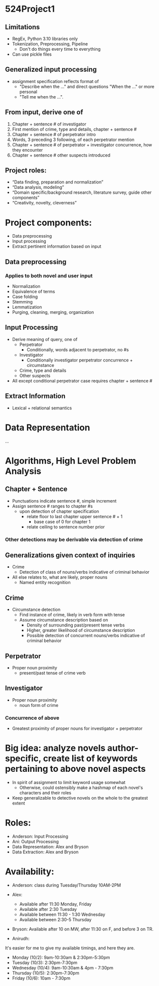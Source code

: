 # 524Project1

## Limitations
- RegEx, Python 3.10 libraries only
- Tokenization, Preprocessing, Pipeline
    * Don't do things every time to everything
- Can use pickle files

## Generalized input processing
* assignment specification reflects format of
    - "Describe when the ..." and direct questions "When the ..." or more personal 
    - "Tell me when the ...".

## From input, derive one of
1. Chapter + sentence # of investigator
2. First mention of crime, type and details, chapter + sentence #
3. Chapter + sentence # of perpetrator intro
4. Words, 3 preceding 3 following, of each perpetrator mention
5. Chapter + sentence # of perpetrator + investigator concurrence, how they encounter
6. Chapter + sentence # other suspects introduced

## Project roles:
- “Data finding, preparation and normalization”
- “Data analysis, modeling”
- “Domain specific/background research, literature survey, guide other components”
- “Creativity, novelty, cleverness”

# Project components:
- Data preprocessing
- Input processing
- Extract pertinent information based on input
	
## Data preprocessing
### Applies to both novel and user input
- Normalization
- Equivalence of terms
- Case folding
- Stemming
- Lemmatization
- Purging, cleaning, merging, organization

## Input Processing
- Derive meaning of query, one of
    * Perpetrator
        * Conditionally, words adjacent to perpetrator, no #s
    * Investigator
        * Conditionally investigator perpetrator concurrence + circumstance
    * Crime, type and details
    * Other suspects
- All except conditional perpetrator case requires chapter + sentence #

## Extract Information
- Lexical + relational semantics

# Data Representation
...

# Algorithms, High Level Problem Analysis

## Chapter + Sentence #
- Punctuations indicate sentence #, simple increment
- Assign sentence # ranges to chapter #s
    * upon detection of chapter specification
        * relate floor to last chapter upper sentence # + 1
            * base case of 0 for chapter 1
        * relate ceiling to sentence number prior

### Other detections may be derivable via detection of crime

## Generalizations given context of inquiries
- Crime
    * Detection of class of nouns/verbs indicative of criminal behavior
- All else relates to, what are likely, proper nouns
    * Named entity recognition

## Crime
- Circumstance detection
    * Find instance of crime, likely in verb form with tense
    * Assume circumstance description based on
        * Density of surrounding past/present tense verbs
        * Higher, greater likelihood of circumstance description
        * Possible detection of concurrent nouns/verbs indicative of criminal behavior


## Perpetrator
- Proper noun proximity
    * present/past tense of crime verb

## Investigator
- Proper noun proximity
    * noun form of crime

### Concurrence of above
- Greatest proximity of proper nouns for investigator + perpetrator

# Big idea: analyze novels author-specific, create list of keywords pertaining to above novel aspects
- In spirit of assignment to limit keyword usage somewhat
    * Otherwise, could ostensibly make a hashmap of each novel's characters and their roles
- Keep generalizable to detective novels on the whole to the greatest extent

# Roles:
- Anderson: Input Processing
- Ani: Output Processing
- Data Representation: Alex and Bryson
- Data Extraction: Alex and Bryson

# Availability:
- Anderson: class during Tuesday/Thursday 10AM-2PM
- Alex:
    * Available after 11:30 Monday, Friday
    * Available after 2:30 Tuesday
    * Available between 11:30 - 1:30 Wednesday
    * Available between 2:30-5 Thursday
- Bryson: Available after 10 on MW, after 11:30 on F, and before 3 on TR.

- Anirudh:

It's easier for me to give  my available timings, and here they are.

* Monday (10/2): 9am-10:30am & 2:30pm-5:30pm
* Tuesday (10/3): 2:30pm-7:30pm
* Wednesday (10/4): 9am-10:30am & 4pm - 7:30pm
* Thursday (10/5): 2:30pm-7:30pm
* Friday (10/6): 10am - 7:30pm
